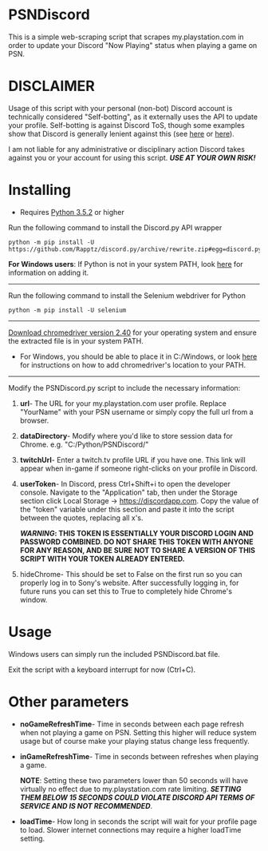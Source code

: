 # PSNDiscord

This is a simple web-scraping script that scrapes my.playstation.com in order to update your Discord "Now Playing" status when playing a game on PSN.

# DISCLAIMER

Usage of this script with your personal (non-bot) Discord account is technically considered "Self-botting", as it externally uses the API to update your profile. Self-botting is against Discord ToS, though some examples show that Discord is generally lenient against this (see [here](https://github.com/Favna/Discord-Self-Bot/wiki) or [here](https://github.com/discordapp/discord-api-docs/issues/69#issuecomment-223898291)).

I am not liable for any administrative or disciplinary action Discord takes against you or your account for using this script. **_USE AT YOUR OWN RISK!_**

# Installing

- Requires [Python 3.5.2](https://www.python.org/downloads/) or higher

Run the following command to install the Discord.py API wrapper

```
python -m pip install -U https://github.com/Rapptz/discord.py/archive/rewrite.zip#egg=discord.py
```

**For Windows users**: If Python is not in your system PATH, look [here](https://www.howtogeek.com/118594/how-to-edit-your-system-path-for-easy-command-line-access/) for information on adding it.

---

Run the following command to install the Selenium webdriver for Python

```
python -m pip install -U selenium
```

---

[Download chromedriver version 2.40](https://chromedriver.storage.googleapis.com/index.html?path=2.40/) for your operating system and ensure the extracted file is in your system PATH.

- For Windows, you should be able to place it in C:/Windows, or look [here](https://www.howtogeek.com/118594/how-to-edit-your-system-path-for-easy-command-line-access/) for instructions on how to add chromedriver's location to your PATH.

---

Modify the PSNDiscord.py script to include the necessary information:

1. **url**- The URL for your my.playstation.com user profile.  Replace "YourName" with your PSN username or simply copy the full url from a browser.

2. **dataDirectory**- Modify where you'd like to store session data for Chrome. e.g. "C:/Python/PSNDiscord/"

3. **twitchUrl**- Enter a twitch.tv profile URL if you have one.  This link will appear when in-game if someone right-clicks on your profile in Discord.

4. **userToken**- In Discord, press Ctrl+Shift+i to open the developer console.  Navigate to the "Application" tab, then under the Storage section click Local Storage -> https://discordapp.com.  Copy the value of the "token" variable under this section and paste it into the script between the quotes, replacing all x's.

   **_WARNING_: THIS TOKEN IS ESSENTIALLY YOUR DISCORD LOGIN AND PASSWORD COMBINED. DO NOT SHARE THIS TOKEN WITH ANYONE FOR ANY REASON, AND BE SURE NOT TO SHARE A VERSION OF THIS SCRIPT WITH YOUR TOKEN ALREADY ENTERED.**
   
5. hideChrome- This should be set to False on the first run so you can properly log in to Sony's website.  After successfully logging in, for future runs you can set this to True to completely hide Chrome's window.

# Usage

Windows users can simply run the included PSNDiscord.bat file.

Exit the script with a keyboard interrupt for now (Ctrl+C).

# Other parameters

- **noGameRefreshTime**- Time in seconds between each page refresh when not playing a game on PSN.  Setting this higher will reduce system usage but of course make your playing status change less frequently.
- **inGameRefreshTime**- Time in seconds between refreshes when playing a game.

  **NOTE**: Setting these two parameters lower than 50 seconds will have virtually no effect due to my.playstation.com rate limiting.  **_SETTING THEM BELOW 15 SECONDS COULD VIOLATE DISCORD API TERMS OF SERVICE AND IS NOT RECOMMENDED_**.
- **loadTime**- How long in seconds the script will wait for your profile page to load.  Slower internet connections may require a higher loadTime setting.
